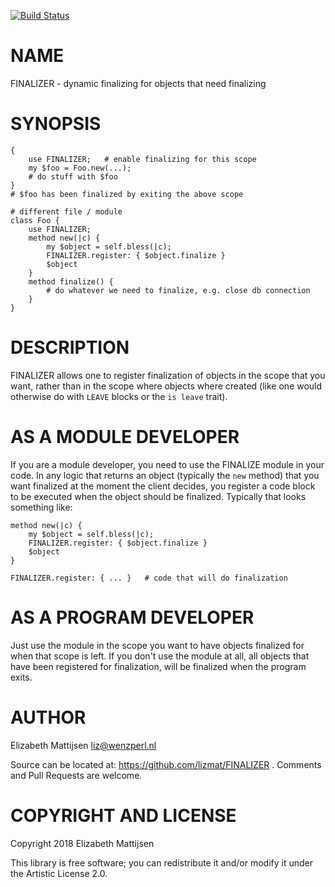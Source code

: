 [![Build Status](https://travis-ci.org/lizmat/FINALIZER.svg?branch=master)](https://travis-ci.org/lizmat/FINALIZER)

NAME
====

FINALIZER - dynamic finalizing for objects that need finalizing

SYNOPSIS
========

    {
        use FINALIZER;   # enable finalizing for this scope
        my $foo = Foo.new(...);
        # do stuff with $foo
    }
    # $foo has been finalized by exiting the above scope

    # different file / module
    class Foo {
        use FINALIZER;
        method new(|c) {
            my $object = self.bless(|c);
            FINALIZER.register: { $object.finalize }
            $object
        }
        method finalize() {
            # do whatever we need to finalize, e.g. close db connection
        }
    }

DESCRIPTION
===========

FINALIZER allows one to register finalization of objects in the scope that you want, rather than in the scope where objects where created (like one would otherwise do with `LEAVE` blocks or the `is leave` trait).

AS A MODULE DEVELOPER
=====================

If you are a module developer, you need to use the FINALIZE module in your code. In any logic that returns an object (typically the `new` method) that you want finalized at the moment the client decides, you register a code block to be executed when the object should be finalized. Typically that looks something like:

    method new(|c) {
        my $object = self.bless(|c);
        FINALIZER.register: { $object.finalize }
        $object
    }

    FINALIZER.register: { ... }   # code that will do finalization

AS A PROGRAM DEVELOPER
======================

Just use the module in the scope you want to have objects finalized for when that scope is left. If you don't use the module at all, all objects that have been registered for finalization, will be finalized when the program exits.

AUTHOR
======

Elizabeth Mattijsen <liz@wenzperl.nl>

Source can be located at: https://github.com/lizmat/FINALIZER . Comments and Pull Requests are welcome.

COPYRIGHT AND LICENSE
=====================

Copyright 2018 Elizabeth Mattijsen

This library is free software; you can redistribute it and/or modify it under the Artistic License 2.0.

